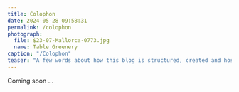 ```yaml
---
title: Colophon
date: 2024-05-28 09:58:31
permalink: /colophon
photograph:
  file: $23-07-Mallorca-0773.jpg
  name: Table Greenery
caption: "/Colophon"
teaser: "A few words about how this blog is structured, created and hosted"
---
```


Coming soon ...